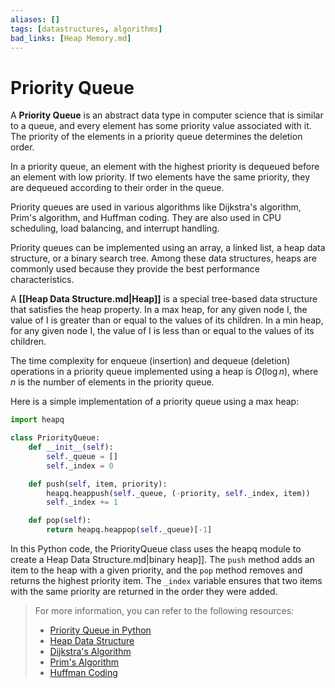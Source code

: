 ```yaml
---
aliases: []
tags: [datastructures, algorithms]
bad_links: [Heap Memory.md]
---
```

# Priority Queue

A **Priority Queue** is an abstract data type in computer science that is similar to a queue, and every element has some priority value associated with it. The priority of the elements in a priority queue determines the deletion order. 

In a priority queue, an element with the highest priority is dequeued before an element with low priority. If two elements have the same priority, they are dequeued according to their order in the queue.

Priority queues are used in various algorithms like Dijkstra's algorithm, Prim's algorithm, and Huffman coding. They are also used in CPU scheduling, load balancing, and interrupt handling.

Priority queues can be implemented using an array, a linked list, a heap data structure, or a binary search tree. Among these data structures, heaps are commonly used because they provide the best performance characteristics. 

A **[[Heap Data Structure.md|Heap]]** is a special tree-based data structure that satisfies the heap property. In a max heap, for any given node I, the value of I is greater than or equal to the values of its children. In a min heap, for any given node I, the value of I is less than or equal to the values of its children.

The time complexity for enqueue (insertion) and dequeue (deletion) operations in a priority queue implemented using a heap is $O(\log n)$, where $n$ is the number of elements in the priority queue.

Here is a simple implementation of a priority queue using a max heap:

```python
import heapq

class PriorityQueue:
    def __init__(self):
        self._queue = []
        self._index = 0

    def push(self, item, priority):
        heapq.heappush(self._queue, (-priority, self._index, item))
        self._index += 1

    def pop(self):
        return heapq.heappop(self._queue)[-1]
```

In this Python code, the PriorityQueue class uses the heapq module to create a Heap Data Structure.md|binary heap]]. The `push` method adds an item to the heap with a given priority, and the `pop` method removes and returns the highest priority item. The `_index` variable ensures that two items with the same priority are returned in the order they were added.

> For more information, you can refer to the following resources:
> - [Priority Queue in Python](https://www.geeksforgeeks.org/priority-queue-in-python/)
> - [Heap Data Structure](https://www.geeksforgeeks.org/heap-data-structure/)
> - [Dijkstra's Algorithm](https://en.wikipedia.org/wiki/Dijkstra%27s_algorithm)
> - [Prim's Algorithm](https://en.wikipedia.org/wiki/Prim%27s_algorithm)
> - [Huffman Coding](https://en.wikipedia.org/wiki/Huffman_coding)